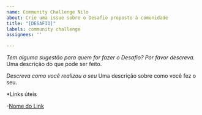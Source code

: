 ```yaml
---
name: Community Challenge Nilo
about: Crie uma issue sobre o Desafio proposto à comunidade
title: "[DESAFIO]"
labels: community challenge
assignees: ''

---
```


*Tem alguma sugestão para quem for fazer o Desafio? Por favor descreva.*
Uma descrição do que pode ser feito.

*Descreva como você realizou o seu*
Uma descrição sobre como você fez o seu.

*Links úteis

-[Nome do Link](URL)
